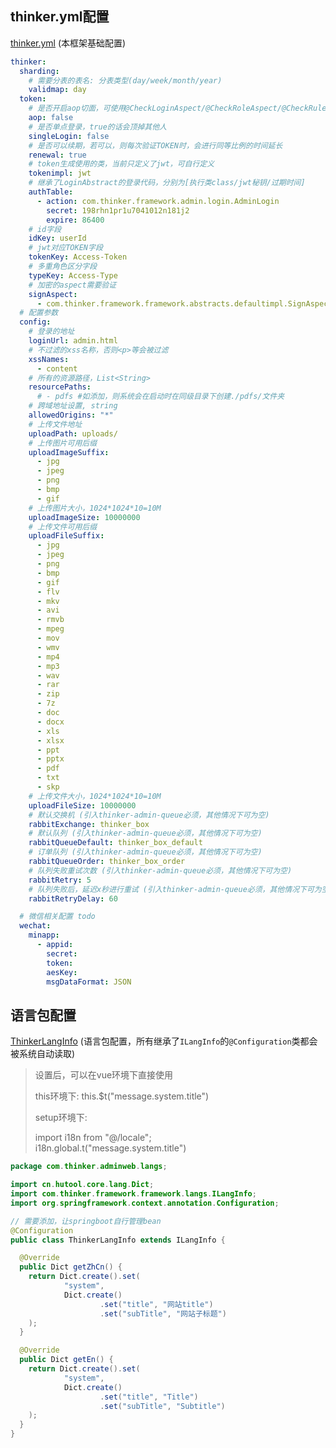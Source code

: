 ## thinker.yml配置

[thinker.yml](https://github.com/yirius/thinker-admin-box-web/blob/master/src/main/resources/thinker.yml)
(本框架基础配置)

```yaml
thinker:
  sharding:
    # 需要分表的表名: 分表类型(day/week/month/year)
    validmap: day
  token:
    # 是否开启aop切面，可使用@CheckLoginAspect/@CheckRoleAspect/@CheckRuleAspect
    aop: false
    # 是否单点登录，true的话会顶掉其他人
    singleLogin: false
    # 是否可以续期，若可以，则每次验证TOKEN时，会进行同等比例的时间延长
    renewal: true
    # token生成使用的类，当前只定义了jwt，可自行定义
    tokenimpl: jwt
    # 继承了LoginAbstract的登录代码，分别为[执行类class/jwt秘钥/过期时间]
    authTable:
      - action: com.thinker.framework.admin.login.AdminLogin
        secret: 198rhn1pr1u7041012n181j2
        expire: 86400
    # id字段
    idKey: userId
    # jwt对应TOKEN字段
    tokenKey: Access-Token
    # 多重角色区分字段
    typeKey: Access-Type
    # 加密的aspect需要验证
    signAspect:
      - com.thinker.framework.framework.abstracts.defaultimpl.SignAspectDefaultImpl
  # 配置参数
  config:
    # 登录的地址
    loginUrl: admin.html
    # 不过滤的xss名称，否则<p>等会被过滤
    xssNames:
      - content
    # 所有的资源路径，List<String>
    resourcePaths:
      # - pdfs #如添加，则系统会在启动时在同级目录下创建./pdfs/文件夹
    # 跨域地址设置, string
    allowedOrigins: "*"
    # 上传文件地址
    uploadPath: uploads/
    # 上传图片可用后缀
    uploadImageSuffix:
      - jpg
      - jpeg
      - png
      - bmp
      - gif
    # 上传图片大小，1024*1024*10=10M
    uploadImageSize: 10000000
    # 上传文件可用后缀
    uploadFileSuffix:
      - jpg
      - jpeg
      - png
      - bmp
      - gif
      - flv
      - mkv
      - avi
      - rmvb
      - mpeg
      - mov
      - wmv
      - mp4
      - mp3
      - wav
      - rar
      - zip
      - 7z
      - doc
      - docx
      - xls
      - xlsx
      - ppt
      - pptx
      - pdf
      - txt
      - skp
    # 上传文件大小，1024*1024*10=10M
    uploadFileSize: 10000000
    # 默认交换机 (引入thinker-admin-queue必须，其他情况下可为空)
    rabbitExchange: thinker_box
    # 默认队列 (引入thinker-admin-queue必须，其他情况下可为空)
    rabbitQueueDefault: thinker_box_default
    # 订单队列 (引入thinker-admin-queue必须，其他情况下可为空)
    rabbitQueueOrder: thinker_box_order
    # 队列失败重试次数 (引入thinker-admin-queue必须，其他情况下可为空)
    rabbitRetry: 5
    # 队列失败后，延迟x秒进行重试 (引入thinker-admin-queue必须，其他情况下可为空)
    rabbitRetryDelay: 60

  # 微信相关配置 todo
  wechat:
    minapp:
      - appid:
        secret:
        token:
        aesKey:
        msgDataFormat: JSON
```

## 语言包配置

[ThinkerLangInfo](https://github.com/yirius/thinker-admin-box-web/blob/master/src/main/java/com/thinker/adminweb/langs/ThinkerLangInfo.java)
(语言包配置，所有继承了`ILangInfo`的`@Configuration`类都会被系统自动读取)

> 设置后，可以在vue环境下直接使用
> 
> this环境下: this.$t("message.system.title")
> 
> setup环境下: 
> 
>   import i18n from "@/locale";  
>   i18n.global.t("message.system.title")

```java
package com.thinker.adminweb.langs;

import cn.hutool.core.lang.Dict;
import com.thinker.framework.framework.langs.ILangInfo;
import org.springframework.context.annotation.Configuration;

// 需要添加，让springboot自行管理bean
@Configuration
public class ThinkerLangInfo extends ILangInfo {

  @Override
  public Dict getZhCn() {
    return Dict.create().set(
            "system",
            Dict.create()
                    .set("title", "网站title")
                    .set("subTitle", "网站子标题")
    );
  }

  @Override
  public Dict getEn() {
    return Dict.create().set(
            "system",
            Dict.create()
                    .set("title", "Title")
                    .set("subTitle", "Subtitle")
    );
  }
}
```